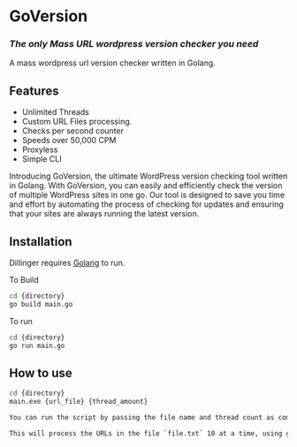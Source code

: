 # GoVersion
### _The only Mass URL wordpress version checker you need_

A mass wordpress url version checker written in Golang.

## Features

- Unlimited Threads
- Custom URL Files processing.
- Checks per second counter
- Speeds over 50,000 CPM
- Proxyless
- Simple CLI

Introducing GoVersion, the ultimate WordPress version checking tool written in Golang. With GoVersion, you can easily and efficiently check the version of multiple WordPress sites in one go. Our tool is designed to save you time and effort by automating the process of checking for updates and ensuring that your sites are always running the latest version. 

## Installation

Dillinger requires [Golang](https://go.dev/) to run.

To Build
```sh
cd {directory}
go build main.go
```

To run
```sh
cd {directory}
go run main.go
```

## How to use

```sh
cd {directory}
main.exe {url_file} {thread_amount}

You can run the script by passing the file name and thread count as command line arguments. For example: `go run script.go file.txt 10`

This will process the URLs in the file `file.txt` 10 at a time, using goroutines. The URLs that use WordPress and their versions will be written to a file named "valid.txt", and the URLs that do not use WordPress will be written to a file named "invalid.txt".
```
